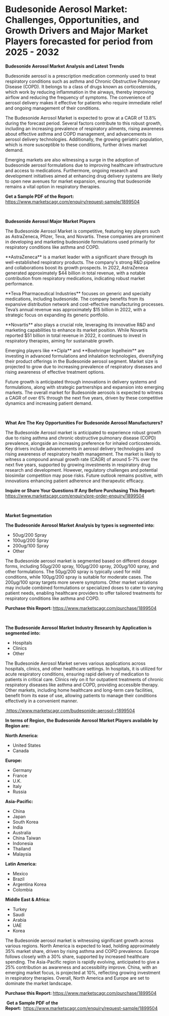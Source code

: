 <p><h1>Budesonide Aerosol Market: Challenges, Opportunities, and Growth Drivers and Major Market Players forecasted for period from 2025 - 2032</h1></p><p><strong>Budesonide Aerosol Market Analysis and Latest Trends</strong></p>
<p><p>Budesonide aerosol is a prescription medication commonly used to treat respiratory conditions such as asthma and Chronic Obstructive Pulmonary Disease (COPD). It belongs to a class of drugs known as corticosteroids, which work by reducing inflammation in the airways, thereby improving airflow and reducing the frequency of symptoms. The convenience of aerosol delivery makes it effective for patients who require immediate relief and ongoing management of their conditions.</p><p>The Budesonide Aerosol Market is expected to grow at a CAGR of 13.8% during the forecast period. Several factors contribute to this robust growth, including an increasing prevalence of respiratory ailments, rising awareness about effective asthma and COPD management, and advancements in aerosol delivery technologies. Additionally, the growing geriatric population, which is more susceptible to these conditions, further drives market demand. </p><p>Emerging markets are also witnessing a surge in the adoption of budesonide aerosol formulations due to improving healthcare infrastructure and access to medications. Furthermore, ongoing research and development initiatives aimed at enhancing drug delivery systems are likely to open new avenues for market expansion, ensuring that budesonide remains a vital option in respiratory therapies.</p></p>
<p><strong>Get a Sample PDF of the Report:&nbsp;</strong> <a href="https://www.marketscagr.com/enquiry/request-sample/1899504?utm_campaign=3551&utm_medium=2&utm_source=Github&utm_content=ia&utm_term=19042025&utm_id=budesonide-aerosol">https://www.marketscagr.com/enquiry/request-sample/1899504</a></p>
<p>&nbsp;</p>
<p><strong>Budesonide Aerosol Major Market Players</strong></p>
<p><p>The Budesonide Aerosol Market is competitive, featuring key players such as AstraZeneca, Pfizer, Teva, and Novartis. These companies are prominent in developing and marketing budesonide formulations used primarily for respiratory conditions like asthma and COPD.</p><p>**AstraZeneca** is a market leader with a significant share through its well-established respiratory products. The company's strong R&D pipeline and collaborations boost its growth prospects. In 2022, AstraZeneca generated approximately $44 billion in total revenue, with a notable contribution from respiratory medications, indicating robust market performance.</p><p>**Teva Pharmaceutical Industries** focuses on generic and specialty medications, including budesonide. The company benefits from its expansive distribution network and cost-effective manufacturing processes. Teva’s annual revenue was approximately $15 billion in 2022, with a strategic focus on expanding its generic portfolio.</p><p>**Novartis** also plays a crucial role, leveraging its innovative R&D and marketing capabilities to enhance its market position. While Novartis reported $51 billion in total revenue in 2022, it continues to invest in respiratory therapies, aiming for sustainable growth.</p><p>Emerging players like **Cipla** and **Boehringer Ingelheim** are investing in advanced formulations and inhalation technologies, diversifying their product offerings in the Budesonide aerosol segment. Market size is projected to grow due to increasing prevalence of respiratory diseases and rising awareness of effective treatment options.</p><p>Future growth is anticipated through innovations in delivery systems and formulations, along with strategic partnerships and expansion into emerging markets. The overall market for Budesonide aerosols is expected to witness a CAGR of over 6% through the next five years, driven by these competitive dynamics and increasing patient demand.</p></p>
<p>&nbsp;</p>
<p><strong>What Are The Key Opportunities For Budesonide Aerosol Manufacturers?</strong></p>
<p><p>The Budesonide Aerosol market is anticipated to experience robust growth due to rising asthma and chronic obstructive pulmonary disease (COPD) prevalence, alongside an increasing preference for inhaled corticosteroids. Key drivers include advancements in aerosol delivery technologies and rising awareness of respiratory health management. The market is likely to witness a compound annual growth rate (CAGR) of around 5-7% over the next five years, supported by growing investments in respiratory drug research and development. However, regulatory challenges and potential biosimilar competition may pose risks. Future outlook remains positive, with innovations enhancing patient adherence and therapeutic efficacy.</p></p>
<p><strong>Inquire or Share Your Questions If Any Before Purchasing This Report:</strong> <a href="https://www.marketscagr.com/enquiry/pre-order-enquiry/1899504?utm_campaign=3551&utm_medium=2&utm_source=Github&utm_content=ia&utm_term=19042025&utm_id=budesonide-aerosol">https://www.marketscagr.com/enquiry/pre-order-enquiry/1899504</a></p>
<p>&nbsp;</p>
<p><strong>Market Segmentation</strong></p>
<p><strong>The Budesonide Aerosol Market Analysis by types is segmented into:</strong></p>
<p><ul><li>50ug/200 Spray</li><li>100ug/200 Spray</li><li>200ug/100 Spray</li><li>Other</li></ul></p>
<p><p>The Budesonide aerosol market is segmented based on different dosage forms, including 50µg/200 spray, 100µg/200 spray, 200µg/100 spray, and other formulations. The 50µg/200 spray is typically used for mild conditions, while 100µg/200 spray is suitable for moderate cases. The 200µg/100 spray targets more severe symptoms. Other market variations may include combined formulations or specialized doses to cater to varying patient needs, enabling healthcare providers to offer tailored treatments for respiratory conditions like asthma and COPD.</p></p>
<p><strong>Purchase this Report:&nbsp;</strong><a href="https://www.marketscagr.com/purchase/1899504?utm_campaign=3551&utm_medium=2&utm_source=Github&utm_content=ia&utm_term=19042025&utm_id=budesonide-aerosol">https://www.marketscagr.com/purchase/1899504</a></p>
<p>&nbsp;</p>
<p><strong>The Budesonide Aerosol Market Industry Research by Application is segmented into:</strong></p>
<p><ul><li>Hospitals</li><li>Clinics</li><li>Other</li></ul></p>
<p><p>The Budesonide Aerosol Market serves various applications across hospitals, clinics, and other healthcare settings. In hospitals, it is utilized for acute respiratory conditions, ensuring rapid delivery of medication to patients in critical care. Clinics rely on it for outpatient treatments of chronic respiratory diseases like asthma and COPD, providing accessible therapy. Other markets, including home healthcare and long-term care facilities, benefit from its ease of use, allowing patients to manage their conditions effectively in a convenient manner.</p></p>
<p><a href="https://www.marketscagr.com/budesonide-aerosol-r1899504?utm_campaign=3551&utm_medium=2&utm_source=Github&utm_content=ia&utm_term=19042025&utm_id=budesonide-aerosol">&nbsp;https://www.marketscagr.com/budesonide-aerosol-r1899504</a></p>
<p><strong>In terms of Region, the Budesonide Aerosol Market Players available by Region are:</strong></p>
<p>
    <p> <strong> North America: </strong>
        <ul>
            <li>United States</li>
            <li>Canada</li>
        </ul>
        </p> 
    <p> <strong> Europe: </strong>
        <ul>
            <li>Germany</li>
            <li>France</li>
            <li>U.K.</li>
            <li>Italy</li>
            <li>Russia</li>
        </ul>
        </p> 
    <p> <strong> Asia-Pacific: </strong>
        <ul>
            <li>China</li>
            <li>Japan</li>
            <li>South Korea</li>
            <li>India</li>
            <li>Australia</li>
            <li>China Taiwan</li>
            <li>Indonesia</li>
            <li>Thailand</li>
            <li>Malaysia</li>
        </ul>
        </p> 
    <p> <strong> Latin America: </strong>
        <ul>
            <li>Mexico</li>
            <li>Brazil</li>
            <li>Argentina Korea</li>
            <li>Colombia</li>
        </ul>
        </p> 
    <p> <strong> Middle East & Africa: </strong>
        <ul>
            <li>Turkey</li>
            <li>Saudi</li>
            <li>Arabia</li>
            <li>UAE</li>
            <li>Korea</li>
        </ul>
    </p>
    </p>
<p><p>The Budesonide aerosol market is witnessing significant growth across various regions. North America is expected to lead, holding approximately 35% market share, driven by rising asthma and COPD prevalence. Europe follows closely with a 30% share, supported by increased healthcare spending. The Asia-Pacific region is rapidly evolving, anticipated to give a 25% contribution as awareness and accessibility improve. China, with an emerging market focus, is projected at 10%, reflecting growing investment in respiratory therapies. Overall, North America and Europe are set to dominate the market landscape.</p></p>
<p><strong>Purchase this Report: </strong><a href="https://www.marketscagr.com/purchase/1899504?utm_campaign=3551&utm_medium=2&utm_source=Github&utm_content=ia&utm_term=19042025&utm_id=budesonide-aerosol">https://www.marketscagr.com/purchase/1899504</a></p>
<p>&nbsp;<strong>Get a Sample PDF of the Report:&nbsp;&nbsp;</strong><a href="https://www.marketscagr.com/enquiry/request-sample/1899504?utm_campaign=3551&utm_medium=2&utm_source=Github&utm_content=ia&utm_term=19042025&utm_id=budesonide-aerosol">https://www.marketscagr.com/enquiry/request-sample/1899504</a></p>
<p><strong></strong></p>
<p><p></p><p></p><p></p></p>